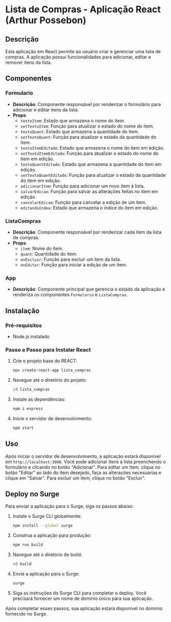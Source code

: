 # Lista de Compras - Aplicação React (Arthur Possebon)

## Descrição
Esta aplicação em React permite ao usuário criar e gerenciar uma lista de compras. A aplicação possui funcionalidades para adicionar, editar e remover itens da lista.

## Componentes

### Formulario
- **Descrição**: Componente responsável por renderizar o formulário para adicionar e editar itens da lista.
- **Props**:
  - `textoItem`: Estado que armazena o nome do item.
  - `setTextoItem`: Função para atualizar o estado do nome do item.
  - `textoQuant`: Estado que armazena a quantidade do item.
  - `setTextoQuant`: Função para atualizar o estado da quantidade do item.
  - `textoItemEditado`: Estado que armazena o nome do item em edição.
  - `setTextoItemEditado`: Função para atualizar o estado do nome do item em edição.
  - `textoQuantEditado`: Estado que armazena a quantidade do item em edição.
  - `setTextoQuantEditado`: Função para atualizar o estado da quantidade do item em edição.
  - `adicionarItem`: Função para adicionar um novo item à lista.
  - `salvarEdicao`: Função para salvar as alterações feitas no item em edição.
  - `cancelarEdicao`: Função para cancelar a edição de um item.
  - `editandoIndex`: Estado que armazena o índice do item em edição.

### ListaCompras
- **Descrição**: Componente responsável por renderizar cada item da lista de compras.
- **Props**:
  - `item`: Nome do item.
  - `quant`: Quantidade do item.
  - `onExcluir`: Função para excluir um item da lista.
  - `onEditar`: Função para iniciar a edição de um item.

### App
- **Descrição**: Componente principal que gerencia o estado da aplicação e renderiza os componentes `Formulario` e `ListaCompras`.

## Instalação

### Pré-requisitos
- Node.js instalado

### Passo a Passo para Instalar React

1. Crie o projeto base do REACT:
    ```bash
    npx create-react-app lista_compras
    ```

2. Navegue até o diretório do projeto:
    ```bash
    cd lista_compras
    ```

3. Instale as dependências:
    ```bash
    npm i express
    ```

4. Inicie o servidor de desenvolvimento:
    ```bash
    npm start
    ```

## Uso
Após iniciar o servidor de desenvolvimento, a aplicação estará disponível em `http://localhost:3000`. Você pode adicionar itens à lista preenchendo o formulário e clicando no botão "Adicionar". Para editar um item, clique no botão "Editar" ao lado do item desejado, faça as alterações necessárias e clique em "Salvar". Para excluir um item, clique no botão "Excluir".

## Deploy no Surge

Para enviar a aplicação para o Surge, siga os passos abaixo:

1. Instale o Surge CLI globalmente:
    ```bash
    npm install --global surge
    ```

2. Construa a aplicação para produção:
    ```bash
    npm run build
    ```

3. Navegue até o diretório de build:
    ```bash
    cd build
    ```

4. Envie a aplicação para o Surge:
    ```bash
    surge
    ```

5. Siga as instruções do Surge CLI para completar o deploy. Você precisará fornecer um nome de domínio único para sua aplicação.

Após completar esses passos, sua aplicação estará disponível no domínio fornecido no Surge.